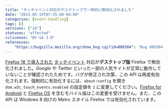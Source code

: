 ```yaml
---
title: "タッチイベント対応がデスクトップで一時的に無効化されました"
date: "2013-05-19T07:35:00-04:00"
categories: [event-handling]
tags: []
versions: ["24"]
statuses: "affected"
cclicense: "BY-SA 3.0"
references:
    "https://bugzilla.mozilla.org/show_bug.cgi?id=888304": "Bug 888304 – Content touch-events on Firefox-desktop should be disabled until we can support them properly"
---
```

[Firefox 18 で導入された](https://www.fxsitecompat.com/ja/docs/2012/moztouch-events-were-removed-in-favour-of-the-standard-touch-events/) [タッチイベント](https://developer.mozilla.org/ja/docs/Web/Guide/API/DOM/Events/Touch_events) 対応が**デスクトップ版** Firefox で無効化されました。*Google* や *Twitter* といった一部の人気サイトが正常に動作していないことが確認されたためです。バグが修正され次第、この API は再度有効化されます。強制的に有効化するには、`about:config` を開き `dom.w3c_touch_events.enabled` の設定値を `2` に変更してください。[Firefox for Android](https://developer.mozilla.org/ja/docs/Mozilla/Firefox_for_Android) と [Firefox OS](https://developer.mozilla.org/ja/docs/Mozilla/Firefox_OS) を含むモバイル版はこの変更を受けません。また、この API は Windows 8 向けの Metro スタイル Firefox では有効化されています。
